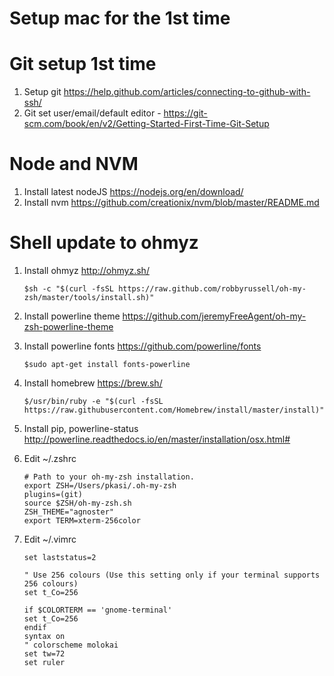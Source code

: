 # Setup mac for the 1st time


Git setup 1st time
========
1. Setup git https://help.github.com/articles/connecting-to-github-with-ssh/
1. Git set user/email/default editor - https://git-scm.com/book/en/v2/Getting-Started-First-Time-Git-Setup

Node and NVM
======
1. Install latest nodeJS https://nodejs.org/en/download/
1. Install nvm https://github.com/creationix/nvm/blob/master/README.md

Shell update to ohmyz
=====================
1. Install ohmyz http://ohmyz.sh/   
   
   ```$sh -c "$(curl -fsSL https://raw.github.com/robbyrussell/oh-my-zsh/master/tools/install.sh)"```
1. Install powerline theme https://github.com/jeremyFreeAgent/oh-my-zsh-powerline-theme
1. Install powerline fonts https://github.com/powerline/fonts
    
    ```$sudo apt-get install fonts-powerline```
1. Install homebrew https://brew.sh/
    
    ```$/usr/bin/ruby -e "$(curl -fsSL https://raw.githubusercontent.com/Homebrew/install/master/install)"```
1. Install pip, powerline-status http://powerline.readthedocs.io/en/master/installation/osx.html# 
1. Edit ~/.zshrc

    ```
    # Path to your oh-my-zsh installation.
    export ZSH=/Users/pkasi/.oh-my-zsh
    plugins=(git)
    source $ZSH/oh-my-zsh.sh
    ZSH_THEME="agnoster"
    export TERM=xterm-256color
    
 1. Edit ~/.vimrc
    ```" Always show statusline
    set laststatus=2

    " Use 256 colours (Use this setting only if your terminal supports 256 colours)
    set t_Co=256

    if $COLORTERM == 'gnome-terminal'
    set t_Co=256
    endif
    syntax on
    " colorscheme molokai
    set tw=72
    set ruler
